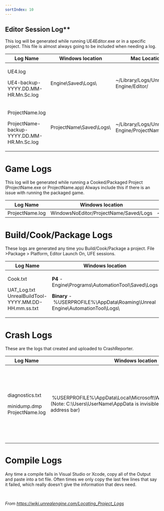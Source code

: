 ```yaml
---
sortIndex: 10
---
```


## Editor Session Log**

This log will be generated while running UE4Editor.exe or in a specific project. This file is almost always going to be included when needing a log.

<table><thead><tr class="header"><th><strong>Log Name</strong></th><th><strong>Windows location</strong></th><th><strong>Mac Location</strong></th></tr></thead><tbody><tr class="odd"><td><p>UE4.log</p><p>UE4-backup-YYYY.DD.MM-HR.Mn.Sc.log</p></td><td>Engine\Saved\Logs\</td><td>~/Library/Logs/Unreal Engine/Editor/</td></tr><tr class="even"><td><p>ProjectName.log</p><p>ProjectName-backup-YYYY.DD.MM-HR.Mn.Sc.log</p></td><td>ProjectName\Saved\Logs\</td><td>~/Library/Logs/Unreal Engine/ProjectNameEditor/</td></tr></tbody></table>

# **Game Logs**

This log will be generated while running a Cooked/Packaged Project (ProjectName.exe or ProjectName.app) Always include this if there is an issue with running the packaged game.

<table><thead><tr class="header"><th><strong>Log Name</strong></th><th><strong>Windows location</strong></th><th><strong>Mac Location</strong></th></tr></thead><tbody><tr class="odd"><td>ProjectName.log</td><td>WindowsNoEditor/ProjectName/Saved/Logs</td><td>~/Library/Logs/ProjectName/</td></tr></tbody></table>

# **Build/Cook/Package Logs**

These logs are generated any time you Build/Cook/Package a project. File &gt;Package &gt; Platform, Editor Launch On, UFE sessions.

<table><thead><tr class="header"><th><strong>Log Name</strong></th><th><strong>Windows location</strong></th><th><strong>Mac Location</strong></th></tr></thead><tbody><tr class="odd"><td><p>Cook.txt</p><p>UAT_Log.txt UnrealBuildTool-YYYY.MM.DD-HH.mm.ss.txt</p></td><td><p><strong>P4</strong> - Engine\Programs\AutomationTool\Saved\Logs</p><p><strong>Binary</strong> - %USERPROFILE%\AppData\Roaming\Unreal Engine\AutomationTool\Logs\</p></td><td>~/Library/Logs/Unreal Engine/LocalBuildLogs/</td></tr></tbody></table>

# **Crash Logs**

These are the logs that created and uploaded to CrashReporter.

<table><thead><tr class="header"><th><strong>Log Name</strong></th><th><strong>Windows location</strong></th><th><strong>Mac Location</strong></th></tr></thead><tbody><tr class="odd"><td><p>diagnostics.txt</p><p>minidump.dmp ProjectName.log</p></td><td> %USERPROFILE%\AppData\Local\Microsoft\Windows\WER\ReportQueue (Note: C:\Users\UserName\AppData is invisible, just type the path on the address bar)</td><td><p><strong>P4</strong> - Engine/Saved/Crashes/CrashReport-ProjectName/</p><p><strong>Binary:</strong> ~/Library/Application Support/Epic/Unreal Engine/4.X/Saved/Crashes/CrashReport-ProjectName/ (Note that /Users/yourusername/Library is invisible. Hold the alt-key and from the finder menu select Go-&gt;Library)</p></td></tr></tbody></table>

# **Compile Logs**

Any time a compile fails in Visual Studio or Xcode, copy all of the Output and paste into a txt file. Often times we only copy the last few lines that say it failed, which really doesn’t give the information that devs need.

 

*From <https://wiki.unrealengine.com/Locating_Project_Logs>*
